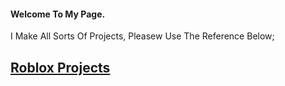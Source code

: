 #### Welcome To My Page.

I Make All Sorts Of Projects, Pleasew Use The Reference Below;

## [Roblox Projects](Roblox-Projects)

